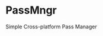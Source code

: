 # PassMngr
Simple Cross-platform Pass Manager
<img scr='https://github.com/Fynjirby/PassMngr/icon.png'>
